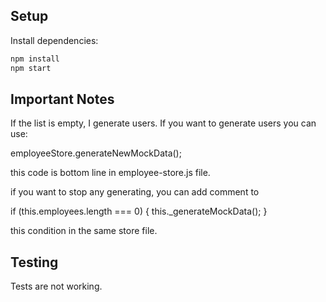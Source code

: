 ## Setup

Install dependencies:

```bash
npm install
npm start
```

## Important Notes
If the list is empty, I generate users. If you want to generate users you can use:

employeeStore.generateNewMockData(); 

this code is bottom line in employee-store.js file.

if you want to stop any generating, you can add comment to 

if (this.employees.length === 0) {
    this._generateMockData();
}

this condition in the same store file.

## Testing

Tests are not working.

